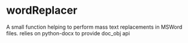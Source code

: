 # wordReplacer

A small function helping to perform mass text replacements in MSWord files.
relies on python-docx to provide doc_obj api
